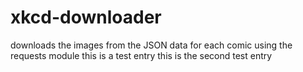 xkcd-downloader
===============
downloads the images from the JSON data for each comic using the requests module
this is a test entry
this is the second test entry
